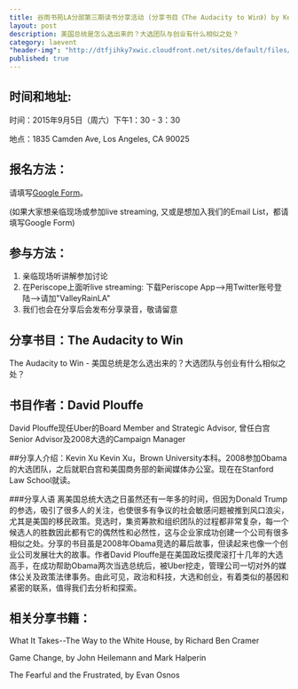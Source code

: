 ```yaml
---
title: 谷雨书苑LA分部第三期读书分享活动 (分享书目《The Audacity to Win》) by Kevin Xu
layout: post
description: 美国总统是怎么选出来的？大选团队与创业有什么相似之处？
category: laevent
"header-img": "http://dtfjihky7xwic.cloudfront.net/sites/default/files/Activities/la-beauty-shot.jpg"
published: true
---
```





## 时间和地址:

时间：2015年9月5日（周六）下午1：30 - 3：30

地点：1835 Camden Ave, Los Angeles, CA 90025

## 报名方法：

请填写[Google Form](https://docs.google.com/forms/d/14suzNHWbPV_q1bsK_S8U6ugRTkmVgQF-W0EY8-2yW14/viewform)。

(如果大家想亲临现场或参加live streaming, 又或是想加入我们的Email List，都请填写Google Form)

## 参与方法：
1. 亲临现场听讲解参加讨论
2. 在Periscope上面听live streaming: 下载Periscope App-->用Twitter账号登陆-->请加"ValleyRainLA"
3. 我们也会在分享后会发布分享录音，敬请留意


## 分享书目：The Audacity to Win

The Audacity to Win - 美国总统是怎么选出来的？大选团队与创业有什么相似之处？

## 书目作者：David Plouffe

David Plouffe现任Uber的Board Member and Strategic Advisor, 曾任白宫Senior Advisor及2008大选的Campaign Manager

##分享人介绍：Kevin Xu
Kevin Xu，Brown University本科。2008参加Obama的大选团队，之后就职白宫和美国商务部的新闻媒体办公室。现在在Stanford Law School就读。  

###分享人语
离美国总统大选之日虽然还有一年多的时间，但因为Donald Trump的参选，吸引了很多人的关注，也使很多有争议的社会敏感问题被推到风口浪尖，尤其是美国的移民政策。竞选时，集资筹款和组织团队的过程都非常复杂，每一个候选人的胜数因此都有它的偶然性和必然性，这与企业家成功创建一个公司有很多相似之处。分享的书目虽是2008年Obama竞选的幕后故事，但读起来也像一个创业公司发展壮大的故事。作者David Plouffe是在美国政坛摸爬滚打十几年的大选高手，在成功帮助Obama两次当选总统后，被Uber挖走，管理公司一切对外的媒体公关及政策法律事务。由此可见，政治和科技，大选和创业，有着类似的基因和紧密的联系，值得我们去分析和探索。

## 相关分享书籍：
What It Takes--The Way to the White House, by Richard Ben Cramer

Game Change, by John Heilemann and Mark Halperin

The Fearful and the Frustrated, by Evan Osnos
